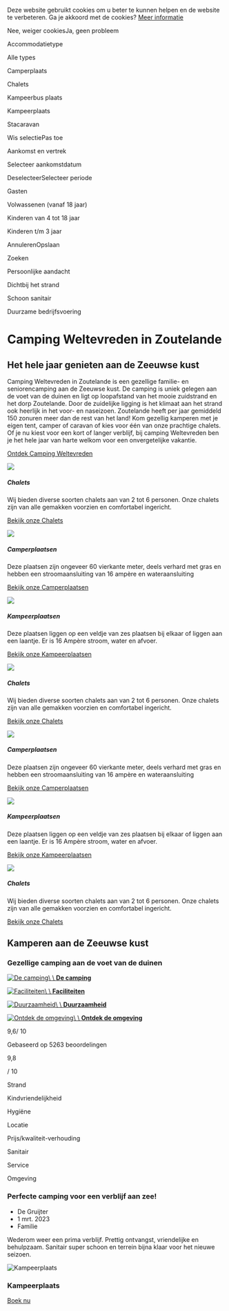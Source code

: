 Deze website gebruikt cookies om u beter te kunnen helpen en de website te verbeteren. Ga je akkoord met de cookies? [Meer informatie](https://www.campingweltevreden.nl/privacy)

Nee, weiger cookiesJa, geen probleem

Accommodatietype

Alle types

Camperplaats

Chalets

Kampeerbus plaats

Kampeerplaats

Stacaravan

Wis selectiePas toe

Aankomst en vertrek

Selecteer aankomstdatum

DeselecteerSelecteer periode

Gasten

Volwassenen (vanaf 18 jaar)

Kinderen van 4 tot 18 jaar

Kinderen t/m 3 jaar

AnnulerenOpslaan

Zoeken

Persoonlijke aandacht

Dichtbij het strand

Schoon sanitair

Duurzame bedrijfsvoering

# Camping Weltevreden in Zoutelande

## Het hele jaar genieten aan de Zeeuwse kust

Camping Weltevreden in Zoutelande is een gezellige familie- en seniorencamping aan de Zeeuwse kust. De camping is uniek gelegen aan de voet van de duinen en ligt op loopafstand van het mooie zuidstrand en het dorp Zoutelande. Door de zuidelijke ligging is het klimaat aan het strand ook heerlijk in het voor- en naseizoen. Zoutelande heeft per jaar gemiddeld 150 zonuren meer dan de rest van het land! Kom gezellig kamperen met je eigen tent, camper of caravan of kies voor één van onze prachtige chalets. Of je nu kiest voor een kort of langer verblijf, bij camping Weltevreden ben je het hele jaar van harte welkom voor een onvergetelijke vakantie.

[Ontdek Camping Weltevreden](https://www.campingweltevreden.nl/nl/camping)

![](https://www.campingweltevreden.nl/cached_images/banners/Chalet-zoutelande-3c5512d0.jpg)

##### Chalets

Wij bieden diverse soorten chalets aan van 2 tot 6 personen. Onze chalets zijn van alle gemakken voorzien en comfortabel ingericht.

[Bekijk onze Chalets](https://www.campingweltevreden.nl/nl/camping/chalet-zoutelande/)

![](https://www.campingweltevreden.nl/cached_images/banners/camperplaats-zoutelande-f8b8cfc5.jpg)

##### Camperplaatsen

Deze plaatsen zijn ongeveer 60 vierkante meter, deels verhard met gras en hebben een stroomaansluiting van 16 ampère en wateraansluiting

[Bekijk onze Camperplaatsen](https://www.campingweltevreden.nl/nl/camping/camperplaats-zoutelande/)

![](https://www.campingweltevreden.nl/cached_images/banners/kamperen-zoutelande-f8b8cfc5.jpg)

##### Kampeerplaatsen

Deze plaatsen liggen op een veldje van zes plaatsen bij elkaar of liggen aan een laantje. Er is 16 Ampère stroom, water en afvoer.

[Bekijk onze Kampeerplaatsen](https://www.campingweltevreden.nl/nl/camping/kamperen-zoutelande/)

![](https://www.campingweltevreden.nl/cached_images/banners/Chalet-zoutelande-3c5512d0.jpg)

##### Chalets

Wij bieden diverse soorten chalets aan van 2 tot 6 personen. Onze chalets zijn van alle gemakken voorzien en comfortabel ingericht.

[Bekijk onze Chalets](https://www.campingweltevreden.nl/nl/camping/chalet-zoutelande/)

![](https://www.campingweltevreden.nl/cached_images/banners/camperplaats-zoutelande-f8b8cfc5.jpg)

##### Camperplaatsen

Deze plaatsen zijn ongeveer 60 vierkante meter, deels verhard met gras en hebben een stroomaansluiting van 16 ampère en wateraansluiting

[Bekijk onze Camperplaatsen](https://www.campingweltevreden.nl/nl/camping/camperplaats-zoutelande/)

![](https://www.campingweltevreden.nl/cached_images/banners/kamperen-zoutelande-f8b8cfc5.jpg)

##### Kampeerplaatsen

Deze plaatsen liggen op een veldje van zes plaatsen bij elkaar of liggen aan een laantje. Er is 16 Ampère stroom, water en afvoer.

[Bekijk onze Kampeerplaatsen](https://www.campingweltevreden.nl/nl/camping/kamperen-zoutelande/)

![](https://www.campingweltevreden.nl/cached_images/banners/Chalet-zoutelande-3c5512d0.jpg)

##### Chalets

Wij bieden diverse soorten chalets aan van 2 tot 6 personen. Onze chalets zijn van alle gemakken voorzien en comfortabel ingericht.

[Bekijk onze Chalets](https://www.campingweltevreden.nl/nl/camping/chalet-zoutelande/)

## Kamperen aan de Zeeuwse kust

### Gezellige camping aan de voet van de duinen

[![De camping](https://www.campingweltevreden.nl/cached_images/blocks/Camping-Weltevreden-zoutelande-04c5e2b4.jpg)\\
\\
**De camping**](https://www.campingweltevreden.nl/nl/camping "De camping")

[![Faciliteiten](https://www.campingweltevreden.nl/cached_images/blocks/faciliteiten-camping-weltevreden-zoutelande-e3388f36.jpg)\\
\\
**Faciliteiten**](https://www.campingweltevreden.nl/nl/camping/faciliteiten "Faciliteiten")

[![Duurzaamheid](https://www.campingweltevreden.nl/cached_images/blocks/Receptie-weltevreden-e3388f36.jpg)\\
\\
**Duurzaamheid**](https://www.campingweltevreden.nl/nl/duurzaamheid "Duurzaamheid")

[![Ontdek de omgeving](https://www.campingweltevreden.nl/cached_images/blocks/Camping-Weltevreden-omgeving-zoutelande-04c5e2b4.jpg)\\
\\
**Ontdek de omgeving**](https://www.campingweltevreden.nl/nl/omgeving "Ontdek de omgeving")

9,6/ 10

Gebaseerd op 5263 beoordelingen

9,8

/ 10

Strand

Kindvriendelijkheid

Hygiëne

Locatie

Prijs/kwaliteit-verhouding

Sanitair

Service

Omgeving

### Perfecte camping voor een verblijf aan zee!

- De Gruijter
- 1 mrt. 2023
- Familie

Wederom weer een prima verblijf. Prettig ontvangst, vriendelijke en behulpzaam.
Sanitair super schoon en terrein bijna klaar voor het nieuwe seizoen.

![Kampeerplaats](https://recranet.imgix.net/organizations/1181/2021-08-10-13-03-53/425788-347533878622016-1255659897-n.jpg?w=50&h=50&dpr=1&q=40&fit=crop&auto=format,compress)

### Kampeerplaats

[Boek nu](https://www.campingweltevreden.nl/nl/zoek-boek/kampeerplaats?review=51061)